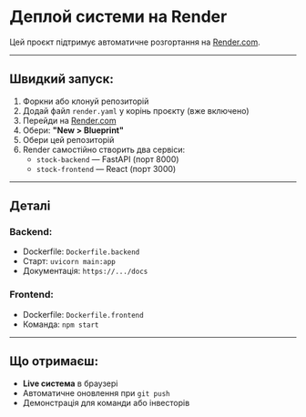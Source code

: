 # Деплой системи на Render

Цей проєкт підтримує автоматичне розгортання на [Render.com](https://render.com).

---

## Швидкий запуск:

1. Форкни або клонуй репозиторій
2. Додай файл `render.yaml` у корінь проєкту (вже включено)
3. Перейди на [Render.com](https://render.com)
4. Обери: **"New > Blueprint"**
5. Обери цей репозиторій
6. Render самостійно створить два сервіси:
   - `stock-backend` — FastAPI (порт 8000)
   - `stock-frontend` — React (порт 3000)

---

## Деталі

### Backend:
- Dockerfile: `Dockerfile.backend`
- Старт: `uvicorn main:app`
- Документація: `https://.../docs`

### Frontend:
- Dockerfile: `Dockerfile.frontend`
- Команда: `npm start`

---

## Що отримаєш:

- **Live система** в браузері
- Автоматичне оновлення при `git push`
- Демонстрація для команди або інвесторів